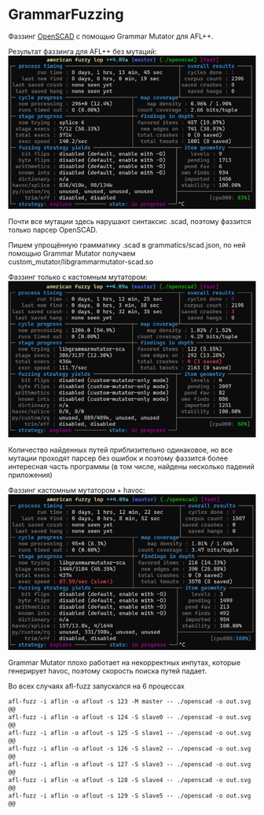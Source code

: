 # GrammarFuzzing

Фаззинг [OpenSCAD](https://github.com/openscad/openscad) с помощью Grammar Mutator для AFL++.

Результат фаззинга для AFL++ без мутаций:
<img src=https://github.com/Parenbz/GrammarFuzzing/blob/main/res/Parallel_without_mutators.png>

Почти все мутации здесь нарушают синтаксис .scad, поэтому фаззится только парсер OpenSCAD.

Пишем упрощённую грамматику .scad в grammatics/scad.json, по ней  помощью Grammar Mutator получаем custom_mutator/libgrammarmutator-scad.so

Фаззинг только с кастомным мутатором:
<img src=https://github.com/Parenbz/GrammarFuzzing/blob/main/res/Parallel_grammar_mutator_only.png>

Количество найденных путей приблизительно одинаковое, но все мутации проходят парсер без ошибок и поэтому фаззится более интересная часть программы (в том числе, найдены несколько падений приложения)

Фаззинг кастомным мутатором + havoc:
<img src=https://github.com/Parenbz/GrammarFuzzing/blob/main/res/Parallel_grammar_havoc.png>

Grammar Mutator плохо работает на некорректных инпутах, которые генерирует havoc, поэтому скорость поиска путей падает.

Во всех случаях afl-fuzz запускался на 6 процессах
```
afl-fuzz -i aflin -o aflout -s 123 -M master -- ./openscad -o out.svg @@
afl-fuzz -i aflin -o aflout -s 124 -S slave0 -- ./openscad -o out.svg @@
afl-fuzz -i aflin -o aflout -s 125 -S slave1 -- ./openscad -o out.svg @@
afl-fuzz -i aflin -o aflout -s 126 -S slave2 -- ./openscad -o out.svg @@
afl-fuzz -i aflin -o aflout -s 127 -S slave3 -- ./openscad -o out.svg @@
afl-fuzz -i aflin -o aflout -s 128 -S slave4 -- ./openscad -o out.svg @@
afl-fuzz -i aflin -o aflout -s 129 -S slave5 -- ./openscad -o out.svg @@
```

